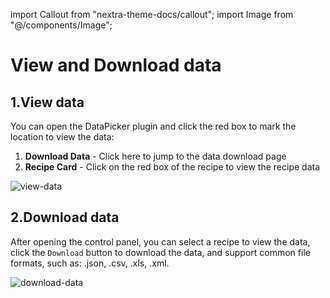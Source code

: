 import Callout from "nextra-theme-docs/callout";
import Image from "@/components/Image";

# View and Download data

## 1.View data

You can open the DataPicker plugin and click the red box to mark the location to view the data:

1. **Download Data** - Click here to jump to the data download page
2. **Recipe Card** - Click on the red box of the recipe to view the recipe data

<Image src="/screenshots/view-data.png" alt="view-data" />

## 2.Download data

After opening the control panel, you can select a recipe to view the data, click the `Download` button to download the data, and support common file formats, such as: .json, .csv, .xls, .xml.

<Image src="/screenshots/download-data.png" alt="download-data" />
